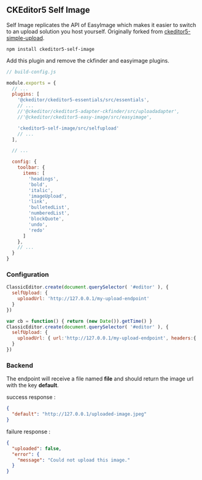 ## CKEditor5 Self Image

Self Image replicates the API of EasyImage which makes it easier to switch to an upload solution you host yourself. Originally forked from [ckeditor5-simple-upload](https://github.com/pourquoi/ckeditor5-simple-upload).

```
npm install ckeditor5-self-image
```

Add this plugin and remove the ckfinder and easyimage plugins.

```javascript
// build-config.js

module.exports = {
  // ...
  plugins: [
    '@ckeditor/ckeditor5-essentials/src/essentials',
    // ...
    //'@ckeditor/ckeditor5-adapter-ckfinder/src/uploadadapter',
    //'@ckeditor/ckeditor5-easy-image/src/easyimage',

    'ckeditor5-self-image/src/selfupload'
    // ...
  ],

  // ...

  config: {
    toolbar: {
      items: [
        'headings',
        'bold',
        'italic',
        'imageUpload',
        'link',
        'bulletedList',
        'numberedList',
        'blockQuote',
        'undo',
        'redo'
      ]
    },
    // ...
  }
}

```

### Configuration

```javascript
ClassicEditor.create(document.querySelector( '#editor' ), {
  selfUpload: {
    uploadUrl: 'http://127.0.0.1/my-upload-endpoint'
  }
})
```

```javascript
var cb = function() { return (new Date()).getTime() }
ClassicEditor.create(document.querySelector( '#editor' ), {
  selfUpload: {
    uploadUrl: { url:'http://127.0.0.1/my-upload-endpoint', headers:{ 'x-header':'myhead', 'x-header-cb': cb } }
  }
})
```

### Backend

The endpoint will receive a file named **file** and should return the image url with the key **default**.

success response :
```json
{
  "default": "http://127.0.0.1/uploaded-image.jpeg"
}
```

failure response :
```json
{
  "uploaded": false,
  "error": {
    "message": "Could not upload this image."
  }
}
```
